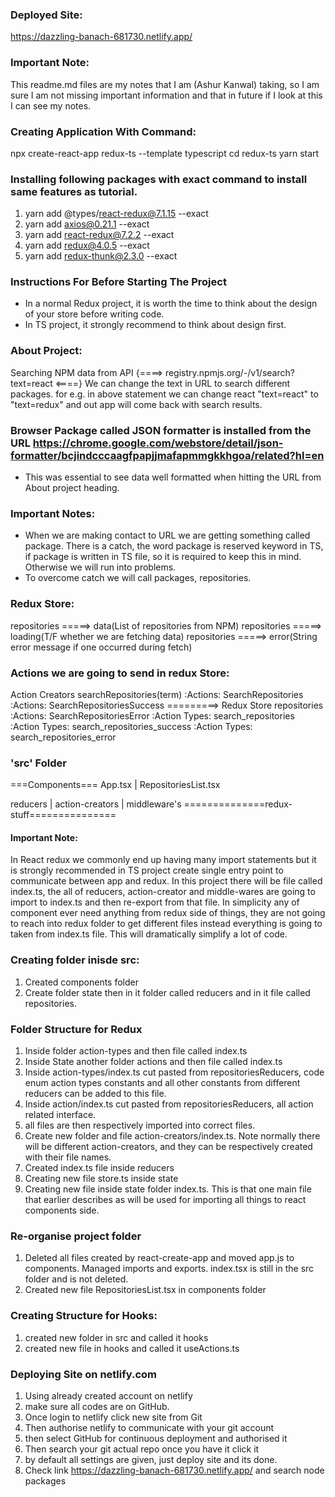 ### Deployed Site:
https://dazzling-banach-681730.netlify.app/

### Important Note:
  This readme.md files are my notes that I am (Ashur Kanwal) taking, so I am sure I am not missing important information and that in future if I look at this I can see my notes.  
### Creating Application With Command: 
  npx create-react-app redux-ts --template typescript
  cd redux-ts
  yarn start

### Installing following packages with exact command to install same features as tutorial.
1. yarn add @types/react-redux@7.1.15 --exact
2. yarn add axios@0.21.1 --exact
3. yarn add react-redux@7.2.2 --exact
4. yarn add redux@4.0.5 --exact   
5. yarn add redux-thunk@2.3.0 --exact   

### Instructions For Before Starting The Project
- In a normal Redux project, it is worth the time to think about the design of your store before writing code.
- In TS project, it strongly recommend to think about design first.

### About Project:
Searching NPM data from API {====> registry.npmjs.org/-/v1/search?text=react <====}
We can change the text in URL to search different packages. for e.g. in above statement we can change react "text=react" to "text=redux" and out app will come back with search results.

### Browser Package called JSON formatter is installed from the URL  https://chrome.google.com/webstore/detail/json-formatter/bcjindcccaagfpapjjmafapmmgkkhgoa/related?hl=en
- This was essential to see data well formatted when hitting the URL from About project heading.

### Important Notes:
- When we are making contact to URL we are getting something called package. There is a catch, the word package is reserved keyword in TS, if package is written in TS file, so it is required to keep this in mind. Otherwise we will run into problems.
- To overcome catch we will call packages, repositories.

### Redux Store:
  repositories =====> data(List of repositories from NPM)
  repositories =====> loading(T/F whether we are fetching data)
  repositories =====> error(String error message if one occurred during fetch)

### Actions we are going to send in redux Store:
  Action Creators searchRepositories(term)
    :Actions: SearchRepositories                
    :Actions: SearchRepositoriesSuccess =========> Redux Store repositories
    :Actions: SearchRepositoriesError 
        :Action Types: search_repositories  
        :Action Types: search_repositories_success
        :Action Types: search_repositories_error

### 'src' Folder
===Components===
App.tsx | RepositoriesList.tsx

reducers | action-creators | middleware's
==============redux-stuff=============== 

#### Important Note:
  In React redux we commonly end up having many import statements but it is strongly recommended in TS project create single entry point to communicate between app and redux.
  In this project there will be file called index.ts, the all of reducers, action-creator and middle-wares are going to import to index.ts and then re-export from that file. In simplicity any of component ever need anything from redux side of things, they are not going to reach into redux folder to get different files instead everything is going to taken from index.ts file. This will dramatically simplify a lot of code.


### Creating folder inisde src:
1. Created components folder
2. Create folder state then in it folder called reducers and in it file called repositories.

### Folder Structure for Redux
1. Inside folder action-types and then file called index.ts
2. Inside State another folder actions and then file called index.ts
3. Inside action-types/index.ts cut pasted from repositoriesReducers, code enum action types constants and all other constants from different reducers can be added to this file.
4. Inside action/index.ts cut pasted from repositoriesReducers, all action related interface.
5. all files are then respectively imported into correct files.
6. Create new folder and file action-creators/index.ts. Note normally there will be different action-creators, and they can be respectively created with their file names.
7. Created index.ts file inside reducers
8. Creating new file store.ts inside state
9. Creating new file inside state folder index.ts. This is that one main file that earlier describes as will be used for importing all things to react components side.

### Re-organise project folder
1. Deleted all files created by react-create-app and moved app.js to components. Managed imports and exports. index.tsx is still in the src folder and is not deleted.
2. Created new file RepositoriesList.tsx in components folder

### Creating Structure for Hooks:
1. created new folder in src and called it hooks
2. created new file in hooks and called it useActions.ts

### Deploying Site on netlify.com
1. Using already created account on netlify
2. make sure all codes are on GitHub.
3. Once login to netlify click new site from Git
4. Then authorise netlify to communicate with your git account
5. then select GitHub for continuous deployment and authorised it
6. Then search your git actual repo once you have it click it
7. by default all settings are given, just deploy site and its done.
8. Check link https://dazzling-banach-681730.netlify.app/ and search node packages
